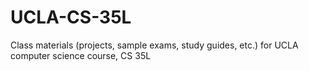 UCLA-CS-35L
===========

Class materials (projects, sample exams, study guides, etc.) for UCLA computer science course, CS 35L
